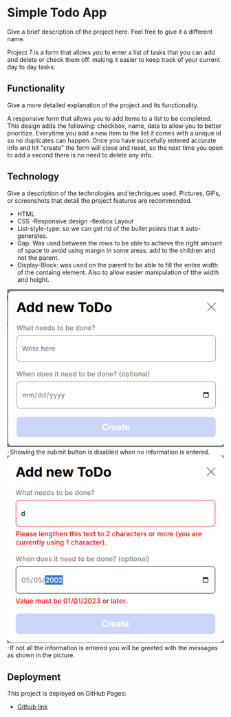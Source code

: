 # Simple Todo App

Give a brief description of the project here. Feel free to give it a different name.

Project 7 is a form that allows you to enter a list of tasks that you can add and delete or check them off. making it easier to keep track of your current day to day tasks.
## Functionality

Give a more detailed explanation of the project and its functionality.

A responsive form that allows you to add items to a list to be completed. This design adds the following: checkbox, name, date to allow you to better prioritize. Everytime you add a new item to the list it comes with a unique id so no duplicates can happen. Once you have succefully entered accurate info and hit "create" the form will close and reset, so the next time you open to add a second there is no need to delete any info.

## Technology

Give a description of the technologies and techniques used. Pictures, GIFs, or screenshots that detail the project features are recommended.

- HTML
- CSS
-Responsive design
-flexbox Layout
- List-style-type: so we can get rid of the bullet points that it auto-generates.
- Gap: Was used between the rows to be able to achieve the right amount of space to avoid using margin in some areas. add to the children and not the parent. 
- Display-Block: was used on the parent to be able to fill the entire width of the containg element. Also to allow easier manipulation of tthe width and height.

![Add new todo](images/Add_new_todo_form.png)
-Showing the submit button is disabled when no information is entered.
![Error messages](images/error_messages.png)
-If not all the information is entered you will be greeted with the messages as shown in the picture.
## Deployment

This project is deployed on GitHub Pages:

- [Github link](https://github.com/CarrascoEdgar/se_project_todo-app-main.git)
